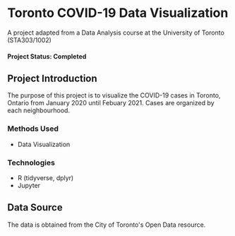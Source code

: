# Toronto COVID-19 Data Visualization
A project adapted from a Data Analysis course at the University of Toronto (STA303/1002)
#### Project Status: Completed

## Project Introduction
The purpose of this project is to visualize the COVID-19 cases in Toronto, Ontario from January 2020 until Febuary 2021. Cases are organized by each neighbourhood.

### Methods Used
* Data Visualization

### Technologies
* R (tidyverse, dplyr)
* Jupyter

## Data Source
The data is obtained from the City of Toronto's Open Data resource. 
